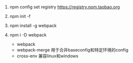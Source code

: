 1. npm config set registry https://registry.npm.taobao.org 

2. npm init -f
3. npm install -g webpack
4. npm i -D webpack 
   - webpack
   - webpack-merge   用于合并baseconfig和特定环境的config
   - cross-env    兼容linux和windows
   